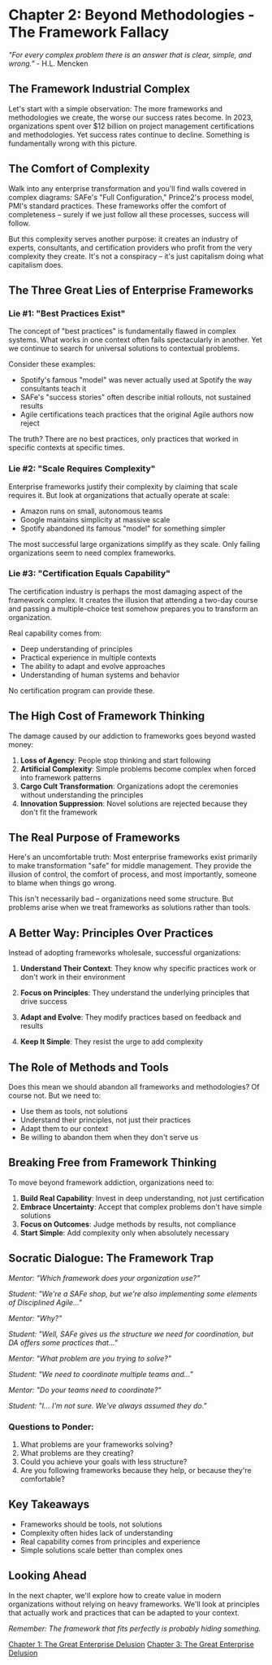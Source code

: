 # Chapter 2: Beyond Methodologies - The Framework Fallacy

_"For every complex problem there is an answer that is clear, simple, and wrong."_ - H.L. Mencken

## The Framework Industrial Complex

Let's start with a simple observation: The more frameworks and methodologies we create, the worse our success rates become. In 2023, organizations spent over $12 billion on project management certifications and methodologies. Yet success rates continue to decline. Something is fundamentally wrong with this picture.

## The Comfort of Complexity

Walk into any enterprise transformation and you'll find walls covered in complex diagrams: SAFe's "Full Configuration," Prince2's process model, PMI's standard practices. These frameworks offer the comfort of completeness – surely if we just follow all these processes, success will follow.

But this complexity serves another purpose: it creates an industry of experts, consultants, and certification providers who profit from the very complexity they create. It's not a conspiracy – it's just capitalism doing what capitalism does.

## The Three Great Lies of Enterprise Frameworks

### Lie #1: "Best Practices Exist"

The concept of "best practices" is fundamentally flawed in complex systems. What works in one context often fails spectacularly in another. Yet we continue to search for universal solutions to contextual problems.

Consider these examples:

- Spotify's famous "model" was never actually used at Spotify the way consultants teach it
- SAFe's "success stories" often describe initial rollouts, not sustained results
- Agile certifications teach practices that the original Agile authors now reject

The truth? There are no best practices, only practices that worked in specific contexts at specific times.

### Lie #2: "Scale Requires Complexity"

Enterprise frameworks justify their complexity by claiming that scale requires it. But look at organizations that actually operate at scale:

- Amazon runs on small, autonomous teams
- Google maintains simplicity at massive scale
- Spotify abandoned its famous "model" for something simpler

The most successful large organizations simplify as they scale. Only failing organizations seem to need complex frameworks.

### Lie #3: "Certification Equals Capability"

The certification industry is perhaps the most damaging aspect of the framework complex. It creates the illusion that attending a two-day course and passing a multiple-choice test somehow prepares you to transform an organization.

Real capability comes from:

- Deep understanding of principles
- Practical experience in multiple contexts
- The ability to adapt and evolve approaches
- Understanding of human systems and behavior

No certification program can provide these.

## The High Cost of Framework Thinking

The damage caused by our addiction to frameworks goes beyond wasted money:

1. **Loss of Agency**: People stop thinking and start following
2. **Artificial Complexity**: Simple problems become complex when forced into framework patterns
3. **Cargo Cult Transformation**: Organizations adopt the ceremonies without understanding the principles
4. **Innovation Suppression**: Novel solutions are rejected because they don't fit the framework

## The Real Purpose of Frameworks

Here's an uncomfortable truth: Most enterprise frameworks exist primarily to make transformation "safe" for middle management. They provide the illusion of control, the comfort of process, and most importantly, someone to blame when things go wrong.

This isn't necessarily bad – organizations need some structure. But problems arise when we treat frameworks as solutions rather than tools.

## A Better Way: Principles Over Practices

Instead of adopting frameworks wholesale, successful organizations:

1. **Understand Their Context**: They know why specific practices work or don't work in their environment

2. **Focus on Principles**: They understand the underlying principles that drive success

3. **Adapt and Evolve**: They modify practices based on feedback and results

4. **Keep It Simple**: They resist the urge to add complexity

## The Role of Methods and Tools

Does this mean we should abandon all frameworks and methodologies? Of course not. But we need to:

- Use them as tools, not solutions
- Understand their principles, not just their practices
- Adapt them to our context
- Be willing to abandon them when they don't serve us

## Breaking Free from Framework Thinking

To move beyond framework addiction, organizations need to:

1. **Build Real Capability**: Invest in deep understanding, not just certification
2. **Embrace Uncertainty**: Accept that complex problems don't have simple solutions
3. **Focus on Outcomes**: Judge methods by results, not compliance
4. **Start Simple**: Add complexity only when absolutely necessary

## Socratic Dialogue: The Framework Trap

_Mentor: "Which framework does your organization use?"_

_Student: "We're a SAFe shop, but we're also implementing some elements of Disciplined Agile..."_

_Mentor: "Why?"_

_Student: "Well, SAFe gives us the structure we need for coordination, but DA offers some practices that..."_

_Mentor: "What problem are you trying to solve?"_

_Student: "We need to coordinate multiple teams and..."_

_Mentor: "Do your teams need to coordinate?"_

_Student: "I... I'm not sure. We've always assumed they do."_

### Questions to Ponder:

1. What problems are your frameworks solving?
2. What problems are they creating?
3. Could you achieve your goals with less structure?
4. Are you following frameworks because they help, or because they're comfortable?

## Key Takeaways

- Frameworks should be tools, not solutions
- Complexity often hides lack of understanding
- Real capability comes from principles and experience
- Simple solutions scale better than complex ones

## Looking Ahead

In the next chapter, we'll explore how to create value in modern organizations without relying on heavy frameworks. We'll look at principles that actually work and practices that can be adapted to your context.

_Remember: The framework that fits perfectly is probably hiding something._

[Chapter 1: The Great Enterprise Delusion](Chapter1.md)
[Chapter 3: The Great Enterprise Delusion](Chapter3.md)

#
